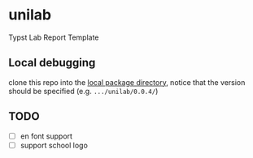 # unilab

Typst Lab Report Template

## Local debugging

clone this repo into the [local package directory](https://github.com/typst/packages?tab=readme-ov-file#local-packages), notice that the version should be specified (e.g. `.../unilab/0.0.4/`)

## TODO

- [ ] en font support
- [ ] support school logo
